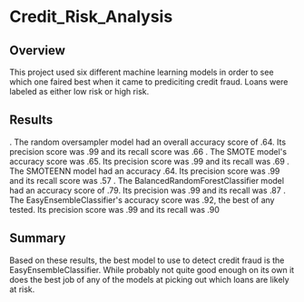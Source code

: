 # Credit_Risk_Analysis
## Overview
This project used six different machine learning models in order to see which one faired best when it came to prediciting credit fraud. Loans were labeled as either low risk or high risk. 
## Results
. The random oversampler model had an overall accuracy score of .64. Its precision score was .99 and its recall score was .66
. The SMOTE model's accuracy score was .65. Its precision score was .99 and its recall was .69
. The SMOTEENN model had an accuracy .64. Its precision score was .99 and its recall score was .57
. The BalancedRandomForestClassifier model had an accuracy score of .79. Its precision was .99 and its recall was .87
. The EasyEnsembleClassifier's accuracy score was .92, the best of any tested. Its precision score was .99 and its recall was .90
## Summary
Based on these results, the best model to use to detect credit fraud is the EasyEnsembleClassifier. While probably not quite good enough on its own it does the best job of any of the models at picking out which loans are likely at risk.
